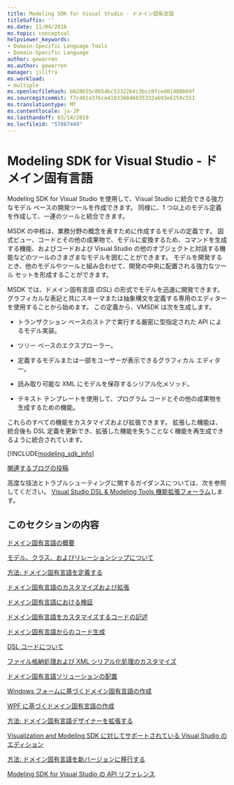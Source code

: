 ```yaml
---
title: Modeling SDK for Visual Studio - ドメイン固有言語
titleSuffix: ''
ms.date: 11/04/2016
ms.topic: conceptual
helpviewer_keywords:
- Domain-Specific Language Tools
- Domain-Specific Language
author: gewarren
ms.author: gewarren
manager: jillfra
ms.workload:
- multiple
ms.openlocfilehash: b028655c0654bc5332264c3bcc0fced01480b69f
ms.sourcegitcommit: f7c401a376ce410336846835332a693e6159c551
ms.translationtype: MT
ms.contentlocale: ja-JP
ms.lasthandoff: 03/14/2019
ms.locfileid: "57867449"
---
```

# <a name="modeling-sdk-for-visual-studio---domain-specific-languages"></a>Modeling SDK for Visual Studio - ドメイン固有言語

Modeling SDK for Visual Studio を使用して、Visual Studio に統合できる強力なモデル ベースの開発ツールを作成できます。 同様に、1 つ以上のモデル定義を作成して、一連のツールと統合できます。

MSDK の中核は、業務分野の概念を表すために作成するモデルの定義です。 図式ビュー、コードとその他の成果物で、モデルに変換するため、コマンドを生成する機能、およびコードおよび Visual Studio の他のオブジェクトと対話する機能などのツールのさまざまなモデルを囲むことができます。 モデルを開発するとき、他のモデルやツールと組み合わせて、開発の中央に配置される強力なツール セットを形成することができます。

MSDK では、ドメイン固有言語 (DSL) の形式でモデルを迅速に開発できます。 グラフィカルな表記と共にスキーマまたは抽象構文を定義する専用のエディターを使用することから始めます。 この定義から、VMSDK は次を生成します。

- トランザクション ベースのストアで実行する厳密に型指定された API によるモデル実装。

- ツリー ベースのエクスプローラー。

- 定義するモデルまたは一部をユーザーが表示できるグラフィカル エディター。

- 読み取り可能な XML にモデルを保存するシリアル化メソッド。

- テキスト テンプレートを使用して、プログラム コードとその他の成果物を生成するための機能。

これらのすべての機能をカスタマイズおよび拡張できます。 拡張した機能は、統合後も DSL 定義を更新でき、拡張した機能を失うことなく機能を再生成できるように統合されています。

[!INCLUDE[modeling_sdk_info](includes/modeling_sdk_info.md)]

[関連するブログの投稿](https://devblogs.microsoft.com/devops/the-visual-studio-modeling-sdk-is-now-available-with-visual-studio-2017/)

高度な技法とトラブルシューティングに関するガイダンスについては、次を参照してください。 [Visual Studio DSL & Modeling Tools 機能拡張フォーラム](http://go.microsoft.com/fwlink/?LinkID=186074)します。

## <a name="in-this-section"></a>このセクションの内容
 [ドメイン固有言語の概要](../modeling/getting-started-with-domain-specific-languages.md)

 [モデル、クラス、およびリレーションシップについて](../modeling/understanding-models-classes-and-relationships.md)

 [方法: ドメイン固有言語を定義する](../modeling/how-to-define-a-domain-specific-language.md)

 [ドメイン固有言語のカスタマイズおよび拡張](../modeling/customizing-and-extending-a-domain-specific-language.md)

 [ドメイン固有言語における検証](../modeling/validation-in-a-domain-specific-language.md)

 [ドメイン固有言語をカスタマイズするコードの記述](../modeling/writing-code-to-customise-a-domain-specific-language.md)

 [ドメイン固有言語からのコード生成](../modeling/generating-code-from-a-domain-specific-language.md)

 [DSL コードについて](../modeling/understanding-the-dsl-code.md)

 [ファイル格納処理および XML シリアル化処理のカスタマイズ](../modeling/customizing-file-storage-and-xml-serialization.md)

 [ドメイン固有言語ソリューションの配置](../modeling/deploying-domain-specific-language-solutions.md)

 [Windows フォームに基づくドメイン固有言語の作成](../modeling/creating-a-windows-forms-based-domain-specific-language.md)

 [WPF に基づくドメイン固有言語の作成](../modeling/creating-a-wpf-based-domain-specific-language.md)

 [方法: ドメイン固有言語デザイナーを拡張する](../modeling/how-to-extend-the-domain-specific-language-designer.md)

 [Visualization and Modeling SDK に対してサポートされている Visual Studio のエディション](../modeling/supported-visual-studio-editions-for-visualization-amp-modeling-sdk.md)

 [方法: ドメイン固有言語を新バージョンに移行する](../modeling/how-to-migrate-a-domain-specific-language-to-a-new-version.md)

 [Modeling SDK for Visual Studio の API リファレンス](../modeling/api-reference-for-modeling-sdk-for-visual-studio.md)
